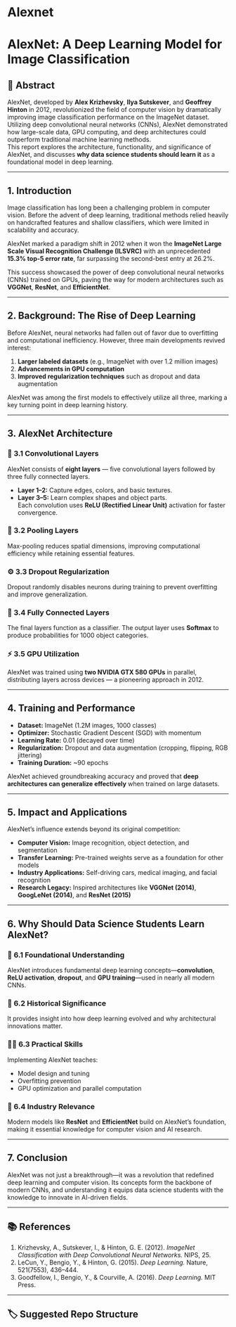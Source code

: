 # Alexnet
# AlexNet: A Deep Learning Model for Image Classification

## 🧠 Abstract
AlexNet, developed by **Alex Krizhevsky**, **Ilya Sutskever**, and **Geoffrey Hinton** in 2012, revolutionized the field of computer vision by dramatically improving image classification performance on the ImageNet dataset. Utilizing deep convolutional neural networks (CNNs), AlexNet demonstrated how large-scale data, GPU computing, and deep architectures could outperform traditional machine learning methods.  
This report explores the architecture, functionality, and significance of AlexNet, and discusses **why data science students should learn it** as a foundational model in deep learning.

---

## 1. Introduction
Image classification has long been a challenging problem in computer vision. Before the advent of deep learning, traditional methods relied heavily on handcrafted features and shallow classifiers, which were limited in scalability and accuracy.  

AlexNet marked a paradigm shift in 2012 when it won the **ImageNet Large Scale Visual Recognition Challenge (ILSVRC)** with an unprecedented **15.3% top-5 error rate**, far surpassing the second-best entry at 26.2%.  

This success showcased the power of deep convolutional neural networks (CNNs) trained on GPUs, paving the way for modern architectures such as **VGGNet**, **ResNet**, and **EfficientNet**.

---

## 2. Background: The Rise of Deep Learning
Before AlexNet, neural networks had fallen out of favor due to overfitting and computational inefficiency. However, three main developments revived interest:
1. **Larger labeled datasets** (e.g., ImageNet with over 1.2 million images)  
2. **Advancements in GPU computation**  
3. **Improved regularization techniques** such as dropout and data augmentation  

AlexNet was among the first models to effectively utilize all three, marking a key turning point in deep learning history.

---

## 3. AlexNet Architecture

### 🧩 3.1 Convolutional Layers
AlexNet consists of **eight layers** — five convolutional layers followed by three fully connected layers.  
- **Layer 1–2:** Capture edges, colors, and basic textures.  
- **Layer 3–5:** Learn complex shapes and object parts.  
Each convolution uses **ReLU (Rectified Linear Unit)** activation for faster convergence.

### 🔁 3.2 Pooling Layers
Max-pooling reduces spatial dimensions, improving computational efficiency while retaining essential features.

### ⚙️ 3.3 Dropout Regularization
Dropout randomly disables neurons during training to prevent overfitting and improve generalization.

### 🧮 3.4 Fully Connected Layers
The final layers function as a classifier. The output layer uses **Softmax** to produce probabilities for 1000 object categories.

### ⚡ 3.5 GPU Utilization
AlexNet was trained using **two NVIDIA GTX 580 GPUs** in parallel, distributing layers across devices — a pioneering approach in 2012.

---

## 4. Training and Performance
- **Dataset:** ImageNet (1.2M images, 1000 classes)  
- **Optimizer:** Stochastic Gradient Descent (SGD) with momentum  
- **Learning Rate:** 0.01 (decayed over time)  
- **Regularization:** Dropout and data augmentation (cropping, flipping, RGB jittering)  
- **Training Duration:** ~90 epochs  

AlexNet achieved groundbreaking accuracy and proved that **deep architectures can generalize effectively** when trained on large datasets.

---

## 5. Impact and Applications
AlexNet’s influence extends beyond its original competition:

- **Computer Vision:** Image recognition, object detection, and segmentation  
- **Transfer Learning:** Pre-trained weights serve as a foundation for other models  
- **Industry Applications:** Self-driving cars, medical imaging, and facial recognition  
- **Research Legacy:** Inspired architectures like **VGGNet (2014)**, **GoogLeNet (2014)**, and **ResNet (2015)**  

---

## 6. Why Should Data Science Students Learn AlexNet?

### 📘 6.1 Foundational Understanding
AlexNet introduces fundamental deep learning concepts—**convolution**, **ReLU activation**, **dropout**, and **GPU training**—used in nearly all modern CNNs.

### 🧭 6.2 Historical Significance
It provides insight into how deep learning evolved and why architectural innovations matter.

### 🧑‍💻 6.3 Practical Skills
Implementing AlexNet teaches:
- Model design and tuning  
- Overfitting prevention  
- GPU optimization and parallel computation  

### 🚀 6.4 Industry Relevance
Modern models like **ResNet** and **EfficientNet** build on AlexNet’s foundation, making it essential knowledge for computer vision and AI research.

---

## 7. Conclusion
AlexNet was not just a breakthrough—it was a revolution that redefined deep learning and computer vision. Its concepts form the backbone of modern CNNs, and understanding it equips data science students with the knowledge to innovate in AI-driven fields.

---

## 📚 References
1. Krizhevsky, A., Sutskever, I., & Hinton, G. E. (2012). *ImageNet Classification with Deep Convolutional Neural Networks.* NIPS, 25.  
2. LeCun, Y., Bengio, Y., & Hinton, G. (2015). *Deep Learning.* Nature, 521(7553), 436–444.  
3. Goodfellow, I., Bengio, Y., & Courville, A. (2016). *Deep Learning.* MIT Press.

---

## 🏷️ Suggested Repo Structure
